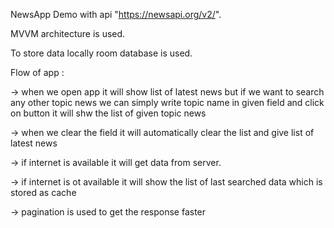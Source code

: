 NewsApp Demo with api "https://newsapi.org/v2/".

MVVM architecture is used.


To store data locally room database is used.



Flow of app  :

-> when we open app it will show list of latest news but if we want to search any other topic news we can simply write topic name in given field and click on button it will shw the list of given topic news

-> when we clear the field it will automatically clear the list and give list of latest news 

-> if internet is available it will get data from server.

-> if internet is ot available it will show the list of last searched data which is stored as cache

-> pagination is used to get the response faster
